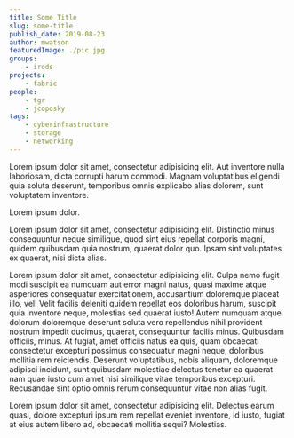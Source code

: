 ```yaml
---
title: Some Title
slug: some-title
publish_date: 2019-08-23
author: mwatson
featuredImage: ./pic.jpg
groups:
    - irods
projects:
    - fabric
people:
    - tgr
    - jcoposky
tags:
    - cyberinfrastructure
    - storage
    - networking
---
```


Lorem ipsum dolor sit amet, consectetur adipisicing elit. Aut inventore nulla laboriosam, dicta corrupti harum commodi. Magnam voluptatibus eligendi quia soluta deserunt, temporibus omnis explicabo alias dolorem, sunt voluptatem inventore.

Lorem ipsum dolor.

Lorem ipsum dolor sit amet, consectetur adipisicing elit. Distinctio minus consequuntur neque similique, quod sint eius repellat corporis magni, quidem quibusdam quia nostrum, quaerat dolor quo. Ipsam sint voluptates ex quaerat, nisi dicta alias.

Lorem ipsum dolor sit amet, consectetur adipisicing elit. Culpa nemo fugit modi suscipit ea numquam aut error magni natus, quasi maxime atque asperiores consequatur exercitationem, accusantium doloremque placeat illo, vel! Velit facilis deleniti quidem repellat eos doloribus harum, suscipit quia inventore neque, molestias sed quaerat iusto! Autem numquam atque dolorum doloremque deserunt soluta vero repellendus nihil provident nostrum impedit ducimus, quaerat, consequuntur facilis minus. Quibusdam officiis, minus. At fugiat, amet officiis natus ea quis, quam obcaecati consectetur excepturi possimus consequatur magni neque, doloribus mollitia rem reiciendis. Deserunt voluptatibus, nobis aliquam, doloremque adipisci incidunt, sunt quibusdam molestiae delectus tenetur ea quaerat nam quae iusto cum amet nisi similique vitae temporibus excepturi. Recusandae sint optio omnis rerum consequuntur vitae non alias fugit.

Lorem ipsum dolor sit amet, consectetur adipisicing elit. Delectus earum quasi, dolore excepturi ipsum rem repellat eveniet inventore, id iusto, fugiat at eius autem libero ad, obcaecati mollitia sequi? Molestias.

